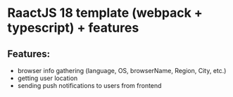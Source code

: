 # RaactJS 18 template (webpack + typescript) + features
## Features:
- browser info gathering (language, OS, browserName, Region, City, etc.)
- getting user location
- sending push notifications to users from frontend 